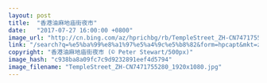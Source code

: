 ```yaml
---
layout: post
title:  "香港油麻地庙街夜市"
date:   "2017-07-27 16:00:00 +0800"
image_url: "http://cn.bing.com/az/hprichbg/rb/TempleStreet_ZH-CN7471755280_1920x1080.jpg"
link: "/search?q=%e5%ba%99%e8%a1%97%e5%a4%9c%e5%b8%82&form=hpcapt&mkt=zh-cn"
copyright: "香港油麻地庙街夜市 (© Peter Stewart/500px)"
image_hash: "c938ba8a09fc7c9d9232891eef4d5794"
image_filename: "TempleStreet_ZH-CN7471755280_1920x1080.jpg"
---
```

